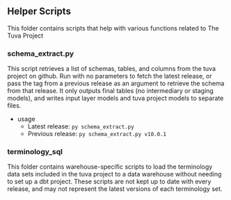 ## Helper Scripts

This folder contains scripts that help with various functions related to The Tuva Project

### schema_extract.py

This script retrieves a list of schemas, tables, and columns from the tuva project on github.  Run with no parameters to fetch the latest release, or pass the tag from a previous release as an argument to retrieve the schema from that release.  It only outputs final tables (no intermediary or staging models), and writes input layer models and tuva project models to separate files.

 - usage
   - Latest release: `py schema_extract.py`
   - Previous release: `py schema_extract.py v10.0.1`

### terminology_sql

This folder contains warehouse-specific scripts to load the terminology data sets included in the tuva project to a data warehouse without needing to set up a dbt project.  These scripts are not kept up to date with every release, and may not represent the latest versions of each terminology set.